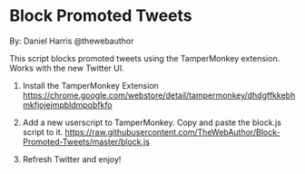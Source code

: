 # Block Promoted Tweets
By: Daniel Harris @thewebauthor

This script blocks promoted tweets using the TamperMonkey extension. Works with the new Twitter UI.

1. Install the TamperMonkey Extension
   https://chrome.google.com/webstore/detail/tampermonkey/dhdgffkkebhmkfjojejmpbldmpobfkfo
   
2. Add a new userscript to TamperMonkey. Copy and paste the block.js script to it.
   https://raw.githubusercontent.com/TheWebAuthor/Block-Promoted-Tweets/master/block.js
   
3. Refresh Twitter and enjoy!
